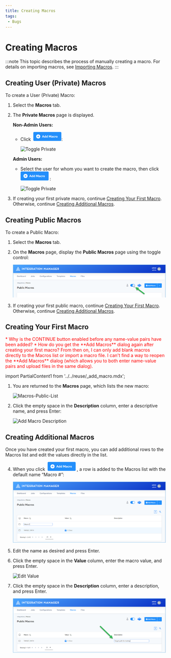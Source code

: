 ```yaml
---
title: Creating Macros
tags:
 - Bugs
---
```

# Creating Macros

:::note
This topic describes the process of manually creating a macro. For details on importing macros, see [Importing Macros](./importing-macros).
:::

## Creating User (Private) Macros

To create a User (Private) Macro:

1. Select the **Macros** tab.
   
2. The **Private Macros** page is displayed.

   **Non-Admin Users:**
   * Click &nbsp;![the Add Macro button](/img/icons/Add-Macro-Button.png):
 
       ![Toggle Private](/img/Private-Macros.png)

   **Admin Users:**
   * Select the user for whom you want to create the macro, then click &nbsp;![the Add Macro button](/img/icons/Add-Macro-Button.png)&nbsp;:

       ![Toggle Private](/img/Private-Macros-Admin.png)
3. If creating your first private macro, continue [Creating Your First Macro](./creating-macros#creating-your-first-macro). Otherwise, continue [Creating Additional Macros](./creating-macros#creating-additional-macros).

## Creating Public Macros

To create a Public Macro:

1. Select the **Macros** tab.
2. On the **Macros** page, display the **Public Macros** page using the toggle control:

    ![Toggle Public](/img/Macros-Public-Toggle.png)
3. If creating your first public macro, continue [Creating Your First Macro](./creating-macros#creating-your-first-macro). Otherwise, continue [Creating Additional Macros](./creating-macros#creating-additional-macros).

## Creating Your First Macro

<font color="red">
* Why is the CONTINUE button enabled before any name-value pairs have been added?
* How do you get the **Add Macros** dialog again after creating your first macro? From then on, I can only add blank macros directly to the Macros list or import a macro file. I can't find a way to reopen the **Add Macros** dialog (which allows you to both enter name-value pairs and upload files in the same dialog).
</font>

import PartialContent1 from '../../reuse/_add_macro.mdx';

<PartialContent1 name="add_macro" />

1.   You are returned to the **Macros** page, which lists the new macro:

     ![Macros-Public-List](/img/Macros-Public-List-First.png)

2.   Click the empty space in the **Description** column, enter a descriptive name, and press Enter:
   
     ![Add Macro Description](/img/Add-Macro-Description-First.png)

## Creating Additional Macros

Once you have created your first macro, you can add additional rows to the Macros list and edit the values directly in the list.

4. When you click &nbsp;![the Add Macro button](/img/icons/Add-Macro-Button.png)&nbsp;, a row is added to the Macros list with the default name “Macro #”:

    ![Add Another Macro](/img/Add-Another-Macro.png)

5. Edit the name as desired and press Enter.
6. Click the empty space in the **Value** column, enter the macro value, and press Enter.

    ![Edit Value](/img/Add-Macro-Value.png)

7. Click the empty space in the **Description** column, enter a description, and press Enter.

    ![Edit Description](/img/Add-Macro-Description.png)
